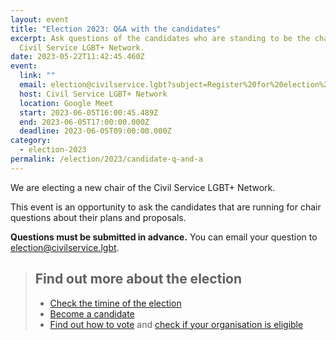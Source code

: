 ```yaml
---
layout: event
title: "Election 2023: Q&A with the candidates"
excerpt: Ask questions of the candidates who are standing to be the chair of the
  Civil Service LGBT+ Network.
date: 2023-05-22T11:42:45.460Z
event:
  link: ""
  email: election@civilservice.lgbt?subject=Register%20for%20election%20Q%26A%20%E2%80%93%C2%A05%20June%202023&body=Please%20register%20me%20for%20the%2030%20May%20Q%26A%20event.
  host: Civil Service LGBT+ Network
  location: Google Meet
  start: 2023-06-05T16:00:45.489Z
  end: 2023-06-05T17:00:00.000Z
  deadline: 2023-06-05T09:00:00.000Z
category:
  - election-2023
permalink: /election/2023/candidate-q-and-a
---
```


We are electing a new chair of the Civil Service LGBT+ Network.

This event is an opportunity to ask the candidates that are running for chair questions about their plans and proposals.

**Questions must be submitted in advance.** You can email your question to <election@civilservice.lgbt>.

> ## Find out more about the election
> 
> - [Check the timine of the election](/election/2023/rules#election-timeline)
> - [Become a candidate](/election/2023/rules#nominations)
> - [Find out how to vote](/election/2023/rules#voting) and [check if your organisation is eligible](/election/2023/networks)
